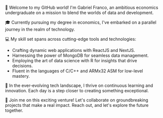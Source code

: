 🚀 Welcome to my GitHub world! I'm Gabriel Franco, an ambitious economics undergraduate on a mission to blend the worlds of data and development.

🎓 Currently pursuing my degree in economics, I've embarked on a parallel journey in the realm of technology.

💻 My skill set spans across cutting-edge tools and technologies:
- Crafting dynamic web applications with ReactJS and NextJS.
- Harnessing the power of MongoDB for seamless data management.
- Employing the art of data science with R for insights that drive decisions.
- Fluent in the languages of C/C++ and ARMx32 ASM for low-level mastery.

🌱 In the ever-evolving tech landscape, I thrive on continuous learning and innovation. Each day is a step closer to creating something exceptional.

🤝 Join me on this exciting venture! Let's collaborate on groundbreaking projects that make a real impact. Reach out, and let's explore the future together.
